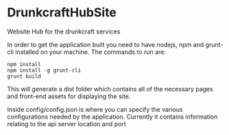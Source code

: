 # DrunkcraftHubSite
Website Hub for the drunkcraft services

In order to get the application built you need to have nodejs, npm and grunt-cli installed on your machine. The commands to run are:

```
npm install
npm install -g grunt-cli
grunt build
```

This will generate a dist folder which contains all of the necessary pages and front-end assets for displaying the site.

Inside config/config.json is where you can specify the various configurations needed by the application.
Currently it contains information relating to the api server location and port
